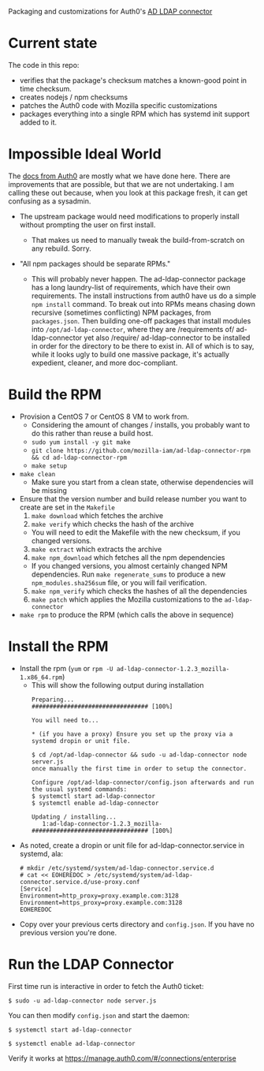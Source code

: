 Packaging and customizations for Auth0's [AD LDAP connector](https://github.com/auth0/ad-ldap-connector)

# Current state

The code in this repo:
* verifies that the package's checksum matches a known-good point in time checksum.
* creates nodejs / npm checksums
* patches the Auth0 code with Mozilla specific customizations
* packages everything into a single RPM which has systemd init support added to it.

# Impossible Ideal World
The [docs from Auth0](https://auth0.com/docs/customize/extensions/ad-ldap-connector/install-configure-ad-ldap-connector) are mostly what we have done here.  There are improvements that are possible, but that we are not undertaking.  I am calling these out because, when you look at this package fresh, it can get confusing as a sysadmin.

* The upstream package would need modifications to properly install without prompting the user on first install.
  * That makes us need to manually tweak the build-from-scratch on any rebuild.  Sorry.

* "All npm packages should be separate RPMs."
  * This will probably never happen.  The ad-ldap-connector package has a long laundry-list of requirements, which have their own requirements.  The install instructions from auth0 have us do a simple `npm install` command.  To break out into RPMs means chasing down recursive (sometimes conflicting) NPM packages, from `packages.json`.  Then building one-off packages that install modules into `/opt/ad-ldap-connector`, where they are /requirements of/ ad-ldap-connector yet also /require/ ad-ldap-connector to be installed in order for the directory to be there to exist in.  All of which is to say, while it looks ugly to build one massive package, it's actually expedient, cleaner, and more doc-compliant.


# Build the RPM

- Provision a CentOS 7 or CentOS 8 VM to work from.
  - Considering the amount of changes / installs, you probably want to do this rather than reuse a build host.
  - `sudo yum install -y git make`
  - `git clone https://github.com/mozilla-iam/ad-ldap-connector-rpm && cd ad-ldap-connector-rpm`
  - `make setup`
- `make clean`
  - Make sure you start from a clean state, otherwise dependencies will be missing
- Ensure that the version number and build release number you want to create are set in the `Makefile`
  1. `make download` which fetches the archive
  2. `make verify` which checks the hash of the archive
    * You will need to edit the Makefile with the new checksum, if you changed versions.
  3. `make extract` which extracts the archive
  4. `make npm_download` which fetches all the npm dependencies
    * If you changed versions, you almost certainly changed NPM dependencies.  Run `make regenerate_sums` to produce a new `npm_modules.sha256sum` file, or you will fail verification.
  5. `make npm_verify` which checks the hashes of all the dependencies
  6. `make patch` which applies the Mozilla customizations to the `ad-ldap-connector`
- `make rpm` to produce the RPM (which calls the above in sequence)


# Install the RPM

- Install the rpm (`yum` or `rpm -U ad-ldap-connector-1.2.3_mozilla-1.x86_64.rpm`)
  - This will show the following output during installation
    ```
    Preparing...                          ################################# [100%]

    You will need to...

    * (if you have a proxy) Ensure you set up the proxy via a systemd dropin or unit file.

    $ cd /opt/ad-ldap-connector && sudo -u ad-ldap-connector node server.js
    once manually the first time in order to setup the connector.

    Configure /opt/ad-ldap-connector/config.json afterwards and run the usual systemd commands:
    $ systemctl start ad-ldap-connector
    $ systemctl enable ad-ldap-connector

    Updating / installing...
       1:ad-ldap-connector-1.2.3_mozilla-################################# [100%]
    ```
- As noted, create a dropin or unit file for ad-ldap-connector.service in systemd, ala:
  ```
  # mkdir /etc/systemd/system/ad-ldap-connector.service.d
  # cat << EOHEREDOC > /etc/systemd/system/ad-ldap-connector.service.d/use-proxy.conf
  [Service]
  Environment=http_proxy=proxy.example.com:3128
  Environment=https_proxy=proxy.example.com:3128
  EOHEREDOC
  ```
- Copy over your previous certs directory and `config.json`. If you have no 
  previous version you're done.

# Run the LDAP Connector

First time run is interactive in order to fetch the Auth0 ticket:

    $ sudo -u ad-ldap-connector node server.js
  
You can then modify `config.json` and start the daemon:

    $ systemctl start ad-ldap-connector
  
    $ systemctl enable ad-ldap-connector
  
Verify it works at https://manage.auth0.com/#/connections/enterprise
